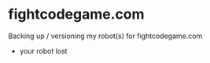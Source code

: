 fightcodegame.com
=================

Backing up / versioning my robot(s) for fightcodegame.com

+ your robot lost
